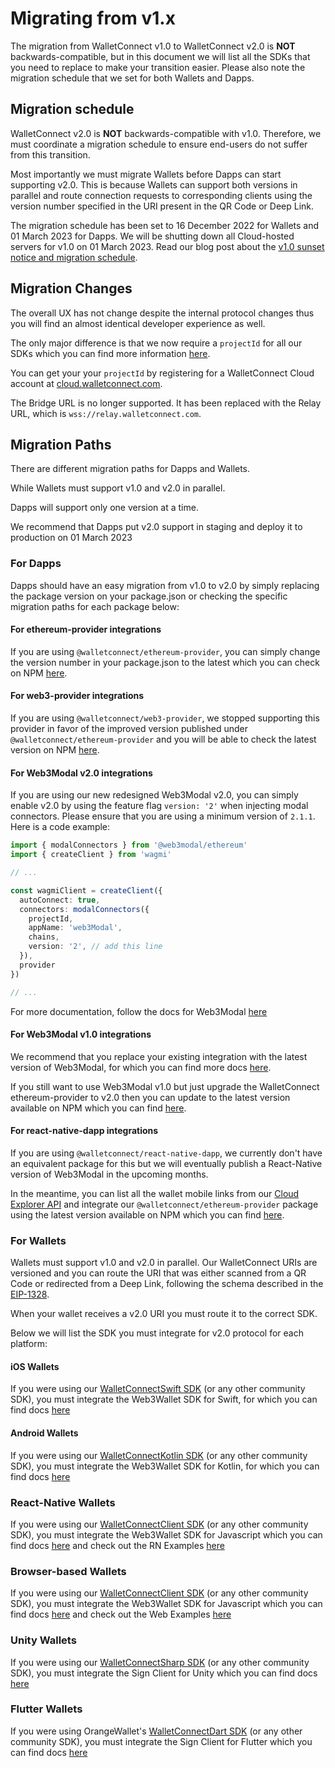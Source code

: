 # Migrating from v1.x

The migration from WalletConnect v1.0 to WalletConnect v2.0 is **NOT** backwards-compatible, but in this document we will list all the SDKs that you need to replace to make your transition easier. Please also note the migration schedule that we set for both Wallets and Dapps.

## Migration schedule

WalletConnect v2.0 is **NOT** backwards-compatible with v1.0. Therefore, we must coordinate a migration schedule to ensure end-users do not suffer from this transition.

Most importantly we must migrate Wallets before Dapps can start supporting v2.0. This is because Wallets can support both versions in parallel and route connection requests to corresponding clients using the version number specified in the URI present in the QR Code or Deep Link.

The migration schedule has been set to 16 December 2022 for Wallets and 01 March 2023 for Dapps. We will be shutting down all Cloud-hosted servers for v1.0 on 01 March 2023. Read our blog post about the [v1.0 sunset notice and migration schedule](https://medium.com/walletconnect/walletconnect-v1-0-sunset-notice-and-migration-schedule-8af9d3720d2e).

## Migration Changes

The overall UX has not change despite the internal protocol changes thus you will find an almost identical developer experience as well.

The only major difference is that we now require a `projectId` for all our SDKs which you can find more information [here](https://docs.walletconnect.com/2.0/cloud/relay).

You can get your your `projectId` by registering for a WalletConnect Cloud account at [cloud.walletconnect.com](https://cloud.walletconnect.com/sign-up).

The Bridge URL is no longer supported. It has been replaced with the Relay URL, which is `wss://relay.walletconnect.com`.

## Migration Paths

There are different migration paths for Dapps and Wallets.

While Wallets must support v1.0 and v2.0 in parallel.

Dapps will support only one version at a time.

We recommend that Dapps put v2.0 support in staging and deploy it to production on 01 March 2023

### For Dapps

Dapps should have an easy migration from v1.0 to v2.0 by simply replacing the package version on your package.json or checking the specific migration paths for each package below:

#### For ethereum-provider integrations

If you are using `@walletconnect/ethereum-provider`, you can simply change the version number in your package.json to the latest which you can check on NPM [here](https://npmjs.com/package/@walletconnect/ethereum-provider).

#### For web3-provider integrations

If you are using `@walletconnect/web3-provider`, we stopped supporting this provider in favor of the improved version published under `@walletconnect/ethereum-provider` and you will be able to check the latest version on NPM [here](https://npmjs.com/package/@walletconnect/ethereum-provider).

#### For Web3Modal v2.0 integrations

If you are using our new redesigned Web3Modal v2.0, you can simply enable v2.0 by using the feature flag `version: '2'` when injecting modal connectors. Please ensure that you are using a minimum version of `2.1.1`. Here is a code example:

```typescript
import { modalConnectors } from '@web3modal/ethereum'
import { createClient } from 'wagmi'

// ...

const wagmiClient = createClient({
  autoConnect: true,
  connectors: modalConnectors({
    projectId,
    appName: 'web3Modal',
    chains,
    version: '2', // add this line
  }),
  provider
})

// ...
```
For more documentation, follow the docs for Web3Modal [here](https://docs.walletconnect.com/2.0/web3modal/about)

#### For Web3Modal v1.0 integrations

We recommend that you replace your existing integration with the latest version of Web3Modal, for which you can find more docs [here](https://docs.walletconnect.com/2.0/web3modal/about).

If you still want to use Web3Modal v1.0 but just upgrade the WalletConnect ethereum-provider to v2.0 then you can update to the latest version available on NPM which you can find [here](https://npmjs.com/package/@walletconnect/ethereum-provider).

#### For react-native-dapp integrations

If you are using `@walletconnect/react-native-dapp`, we currently don't have an equivalent package for this but we will eventually publish a React-Native version of Web3Modal in the upcoming months.

In the meantime, you can list all the wallet mobile links from our [Cloud Explorer API](https://docs.walletconnect.com/2.0/cloud/explorer) and integrate our `@walletconnect/ethereum-provider` package using the latest version available on NPM which you can find [here](https://npmjs.com/package/@walletconnect/ethereum-provider).

### For Wallets

Wallets must support v1.0 and v2.0 in parallel. Our WalletConnect URIs are versioned and you can route the URI that was either scanned from a QR Code or redirected from a Deep Link, following the schema described in the [EIP-1328](https://eips.ethereum.org/EIPS/eip-1328).

When your wallet receives a v2.0 URI you must route it to the correct SDK.

Below we will list the SDK you must integrate for v2.0 protocol for each platform:

#### iOS Wallets

If you were using our [WalletConnectSwift SDK](https://github.com/WalletConnect/WalletConnectSwift) (or any other community SDK), you must integrate the Web3Wallet SDK for Swift, for which you can find docs [here](https://docs.walletconnect.com/2.0/swift/web3wallet/installation)

#### Android Wallets

If you were using our [WalletConnectKotlin SDK](https://github.com/WalletConnect/kotlin-walletconnect-lib) (or any other community SDK), you must integrate the Web3Wallet SDK for Kotlin, for which you can find docs [here](https://docs.walletconnect.com/2.0/kotlin/web3wallet/installation)

### React-Native Wallets

If you were using our [WalletConnectClient SDK](https://www.npmjs.com/package/@walletconnect/client) (or any other community SDK), you must integrate the Web3Wallet SDK for Javascript which you can find docs [here](https://docs.walletconnect.com/2.0/javascript/web3wallet/installation) and check out the RN Examples [here](https://github.com/WalletConnect/react-native-examples)

### Browser-based Wallets

If you were using our [WalletConnectClient SDK](https://www.npmjs.com/package/@walletconnect/client) (or any other community SDK), you must integrate the Web3Wallet SDK for Javascript which you can find docs [here](https://docs.walletconnect.com/2.0/javascript/web3wallet/installation) and check out the Web Examples [here](https://github.com/WalletConnect/web-examples)

### Unity Wallets 

If you were using our [WalletConnectSharp SDK](https://github.com/WalletConnect/WalletConnectSharp/tree/1.0) (or any other community SDK), you must integrate the Sign Client for Unity which you can find docs [here](https://github.com/WalletConnect/WalletConnectSharp/)


### Flutter Wallets


If you were using OrangeWallet's [WalletConnectDart SDK](https://github.com/Orange-Wallet/wallet-connect-dart) (or any other community SDK), you must integrate the Sign Client for Flutter which you can find docs [here](https://github.com/Eucalyptus-Labs/wallet-connect-v2-dart)


